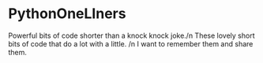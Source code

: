 # PythonOneLIners
Powerful bits of code shorter than a knock knock joke./n
These lovely short bits of code that do a lot with a little. /n I want to remember them and share them.
